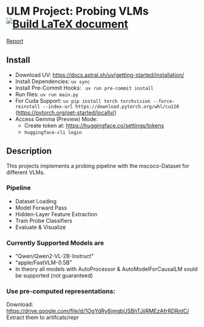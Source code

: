 # ULM Project: Probing VLMs [![Build LaTeX document](https://github.com/JDev2001/ULM_Probing_VLMs/actions/workflows/build-pdf.yml/badge.svg?branch=main)](https://github.com/JDev2001/ULM_Probing_VLMs/actions/workflows/build-pdf.yml)

[Report](https://github.com/JDev2001/ULM_Probing_VLMs/blob/main/report.pdf)


## Install
- Download UV: https://docs.astral.sh/uv/getting-started/installation/
- Install Dependencies: ```uv sync```
- Install Pre-Commit Hooks: ``` uv run pre-commit install```
- Run files: ```uv run main.py```
- For Cuda Support: ```uv pip install torch torchvision --force-reinstall --index-url https://download.pytorch.org/whl/cu128``` (https://pytorch.org/get-started/locally/)
- Access Gemma (Preview) Mode:
    - Create token at: https://huggingface.co/settings/tokens
    - ```huggingface-cli login```

## Description
This projects implements a probing pipeline with the mscoco-Dataset for different VLMs.

### Pipeline
- Dataset Loading
- Model Forward Pass
- Hidden-Layer Feature Extraction
- Train Probe Classifiers
- Evaluate & Visualize

### Currently Supported Models are
- "Qwen/Qwen2-VL-2B-Instruct"
- "apple/FastVLM-0.5B"
- In theory all models with AutoProcessor & AutoModelForCausalLM sould be supported (not guaranteed)

### Use pre-computed representations:
Download: https://drive.google.com/file/d/1OgYdRy6jmgbUSBhTJijRMEzAfrRDRntC/
Extract them to artifcats/repr
